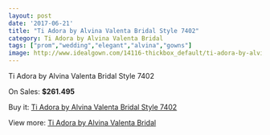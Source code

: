 ```yaml
---
layout: post
date: '2017-06-21'
title: "Ti Adora by Alvina Valenta Bridal Style 7402"
category: Ti Adora by Alvina Valenta Bridal
tags: ["prom","wedding","elegant","alvina","gowns"]
image: http://www.idealgown.com/14116-thickbox_default/ti-adora-by-alvina-valenta-bridal-style-7402.jpg
---
```

Ti Adora by Alvina Valenta Bridal Style 7402

On Sales: **$261.495**
<a href="https://www.idealgown.com/en/ti-adora-by-alvina-valenta-bridal/5688-ti-adora-by-alvina-valenta-bridal-style-7402.html"><amp-img layout="responsive" width="600" height="600" src="//www.idealgown.com/14116-thickbox_default/ti-adora-by-alvina-valenta-bridal-style-7402.jpg" alt="Ti Adora by Alvina Valenta Bridal Style 7402 0" /></a>
<a href="https://www.idealgown.com/en/ti-adora-by-alvina-valenta-bridal/5688-ti-adora-by-alvina-valenta-bridal-style-7402.html"><amp-img layout="responsive" width="600" height="600" src="//www.idealgown.com/14117-thickbox_default/ti-adora-by-alvina-valenta-bridal-style-7402.jpg" alt="Ti Adora by Alvina Valenta Bridal Style 7402 1" /></a>

Buy it: [Ti Adora by Alvina Valenta Bridal Style 7402](https://www.idealgown.com/en/ti-adora-by-alvina-valenta-bridal/5688-ti-adora-by-alvina-valenta-bridal-style-7402.html "Ti Adora by Alvina Valenta Bridal Style 7402")

View more: [Ti Adora by Alvina Valenta Bridal](https://www.idealgown.com/en/84-ti-adora-by-alvina-valenta-bridal "Ti Adora by Alvina Valenta Bridal")